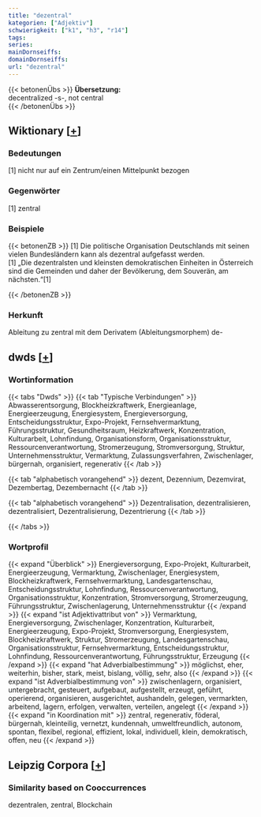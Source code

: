 ```yaml
---
title: "dezentral"
kategorien: ["Adjektiv"]
schwierigkeit: ["k1", "h3", "r14"]
tags:
series:
mainDornseiffs:
domainDornseiffs:
url: "dezentral"
---
```


{{< betonenÜbs >}}
**Übersetzung:**  
decentralized -s-, not central  
{{< /betonenÜbs >}}

## Wiktionary [[+](https://de.wiktionary.org/wiki/dezentral)]

### Bedeutungen
[1] nicht nur auf ein Zentrum/einen Mittelpunkt bezogen  

### Gegenwörter
[1] zentral  

### Beispiele
{{< betonenZB >}}
[1] Die politische Organisation Deutschlands mit seinen vielen Bundesländern kann als dezentral aufgefasst werden.  
[1] „Die dezentralsten und kleinsten demokratischen Einheiten in Österreich sind die Gemeinden und daher der Bevölkerung, dem Souverän, am nächsten.“[1]  

{{< /betonenZB >}}
### Herkunft
Ableitung zu zentral mit dem Derivatem (Ableitungsmorphem) de-  



## dwds [[+](https://www.dwds.de/wb/dezentral)]

### Wortinformation
{{< tabs "Dwds" >}}
{{< tab "Typische Verbindungen" >}}
Abwasserentsorgung, Blockheizkraftwerk, Energieanlage, Energieerzeugung, Energiesystem, Energieversorgung, Entscheidungsstruktur, Expo-Projekt, Fernsehvermarktung, Führungsstruktur, Gesundheitsraum, Heizkraftwerk, Konzentration, Kulturarbeit, Lohnfindung, Organisationsform, Organisationsstruktur, Ressourcenverantwortung, Stromerzeugung, Stromversorgung, Struktur, Unternehmensstruktur, Vermarktung, Zulassungsverfahren, Zwischenlager, bürgernah, organisiert, regenerativ
{{< /tab >}}

{{< tab "alphabetisch vorangehend" >}}
dezent, Dezennium, Dezemvirat, Dezembertag, Dezembernacht
{{< /tab >}}

{{< tab "alphabetisch vorangehend" >}}
Dezentralisation, dezentralisieren, dezentralisiert, Dezentralisierung, Dezentrierung
{{< /tab >}}

{{< /tabs >}}

### Wortprofil
{{< expand "Überblick" >}} Energieversorgung, Expo-Projekt, Kulturarbeit, Energieerzeugung, Vermarktung, Zwischenlager, Energiesystem, Blockheizkraftwerk, Fernsehvermarktung, Landesgartenschau, Entscheidungsstruktur, Lohnfindung, Ressourcenverantwortung, Organisationsstruktur, Konzentration, Stromversorgung, Stromerzeugung, Führungsstruktur, Zwischenlagerung, Unternehmensstruktur {{< /expand >}}
{{< expand "ist Adjektivattribut von" >}} Vermarktung, Energieversorgung, Zwischenlager, Konzentration, Kulturarbeit, Energieerzeugung, Expo-Projekt, Stromversorgung, Energiesystem, Blockheizkraftwerk, Struktur, Stromerzeugung, Landesgartenschau, Organisationsstruktur, Fernsehvermarktung, Entscheidungsstruktur, Lohnfindung, Ressourcenverantwortung, Führungsstruktur, Erzeugung {{< /expand >}}
{{< expand "hat Adverbialbestimmung" >}} möglichst, eher, weiterhin, bisher, stark, meist, bislang, völlig, sehr, also {{< /expand >}}
{{< expand "ist Adverbialbestimmung von" >}} zwischenlagern, organisiert, untergebracht, gesteuert, aufgebaut, aufgestellt, erzeugt, geführt, operierend, organisieren, ausgerichtet, aushandeln, gelegen, vermarkten, arbeitend, lagern, erfolgen, verwalten, verteilen, angelegt {{< /expand >}}
{{< expand "in Koordination mit" >}} zentral, regenerativ, föderal, bürgernah, kleinteilig, vernetzt, kundennah, umweltfreundlich, autonom, spontan, flexibel, regional, effizient, lokal, individuell, klein, demokratisch, offen, neu {{< /expand >}}

## Leipzig Corpora [[+](https://corpora.uni-leipzig.de/en/res?word=dezentral&corpusId=deu_newscrawl-public_2018)]


### Similarity based on Cooccurrences
dezentralen, zentral, Blockchain

